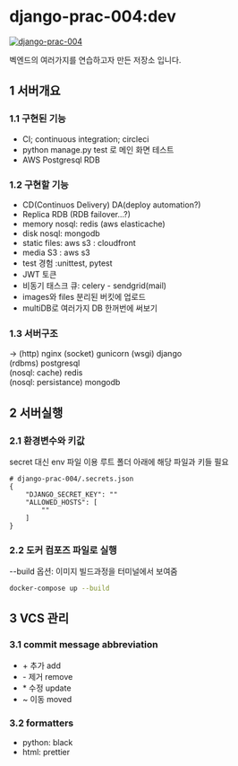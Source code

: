 # django-prac-004:dev
[![django-prac-004](https://circleci.com/gh/noname2048/django-prac-004.svg?style=svg)](https://circleci.com/gh/noname2048/django-prac-004.svg?style=svg)

벡엔드의 여러가지를 연습하고자 만든 저장소 입니다.

## 1 서버개요
### 1.1 구현된 기능
* CI; continuous integration; circleci
* python manage.py test 로 메인 화면 테스트
* AWS Postgresql RDB

### 1.2 구현할 기능
* CD(Continuos Delivery) DA(deploy automation?)
* Replica RDB (RDB failover...?)
* memory nosql: redis (aws elasticache)
* disk nosql: mongodb
* static files: aws s3 : cloudfront
* media S3 : aws s3
* test 경험 :unittest, pytest
* JWT 토큰
* 비동기 태스크 큐: celery - sendgrid(mail)
* images와 files 분리된 버킷에 업로드
* multiDB로 여러가지 DB 한꺼번에 써보기

### 1.3 서버구조
-> (http) nginx (socket) gunicorn (wsgi) django \
(rdbms) postgresql \
(nosql: cache) redis \
(nosql: persistance) mongodb
## 2 서버실행
### 2.1 환경변수와 키값
secret 대신 env 파일 이용
루트 폴더 아래에 해당 파일과 키들 필요
```
# django-prac-004/.secrets.json
{
    "DJANGO_SECRET_KEY": ""
    "ALLOWED_HOSTS": [
        ""
    ]
}
```
### 2.2 도커 컴포즈 파일로 실행
--build 옵션: 이미지 빌드과정을 터미널에서 보여줌
```bash
docker-compose up --build
```
## 3 VCS 관리
### 3.1 commit message abbreviation
* \+ 추가 add
* \- 제거 remove
* \* 수정 update
* \~ 이동 moved

### 3.2 formatters
* python: black
* html: prettier



